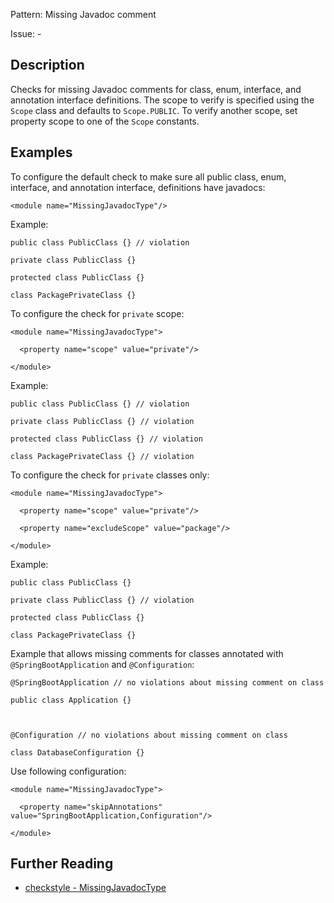Pattern: Missing Javadoc comment

Issue: -

## Description

Checks for missing Javadoc comments for class, enum, interface, and annotation interface definitions. The scope to verify is specified using the `Scope` class and defaults to `Scope.PUBLIC`. To verify another scope, set property scope to one of the `Scope` constants. 

## Examples

To configure the default check to make sure all public class, enum, interface, and annotation interface, definitions have javadocs: 
    

    <module name="MissingJavadocType"/>

            

Example:
    

    public class PublicClass {} // violation

    private class PublicClass {}

    protected class PublicClass {}

    class PackagePrivateClass {}

            

To configure the check for `private` scope: 
    

    <module name="MissingJavadocType">

      <property name="scope" value="private"/>

    </module>


Example:
    

    public class PublicClass {} // violation

    private class PublicClass {} // violation

    protected class PublicClass {} // violation

    class PackagePrivateClass {} // violation

            

To configure the check for `private` classes only: 
    

    <module name="MissingJavadocType">

      <property name="scope" value="private"/>

      <property name="excludeScope" value="package"/>

    </module>

            

Example:
    

    public class PublicClass {}

    private class PublicClass {} // violation

    protected class PublicClass {}

    class PackagePrivateClass {}

            

Example that allows missing comments for classes annotated with `@SpringBootApplication` and `@Configuration`: 
    

    @SpringBootApplication // no violations about missing comment on class

    public class Application {}

    

    @Configuration // no violations about missing comment on class

    class DatabaseConfiguration {}

            

Use following configuration:
       

    <module name="MissingJavadocType">

      <property name="skipAnnotations" value="SpringBootApplication,Configuration"/>

    </module>


## Further Reading

* [checkstyle - MissingJavadocType](http://checkstyle.sourceforge.net/config_javadoc.html)